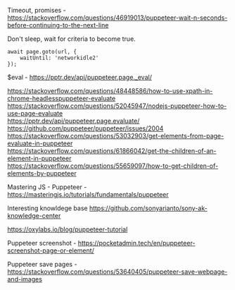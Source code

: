 Timeout, promises - https://stackoverflow.com/questions/46919013/puppeteer-wait-n-seconds-before-continuing-to-the-next-line  

Don't sleep, wait for criteria to become true.

```
await page.goto(url, {
    waitUntil: 'networkidle2'
});
```

$eval - https://pptr.dev/api/puppeteer.page._eval/  

https://stackoverflow.com/questions/48448586/how-to-use-xpath-in-chrome-headlesspuppeteer-evaluate  
https://stackoverflow.com/questions/52045947/nodejs-puppeteer-how-to-use-page-evaluate  
https://pptr.dev/api/puppeteer.page.evaluate/  
https://github.com/puppeteer/puppeteer/issues/2004  
https://stackoverflow.com/questions/53032903/get-elements-from-page-evaluate-in-puppeteer  
https://stackoverflow.com/questions/61866042/get-the-children-of-an-element-in-puppeteer  
https://stackoverflow.com/questions/55659097/how-to-get-children-of-elements-by-puppeteer  

Mastering JS - Puppeteer - https://masteringjs.io/tutorials/fundamentals/puppeteer  

Interesting knowldege base https://github.com/sonyarianto/sony-ak-knowledge-center  

https://oxylabs.io/blog/puppeteer-tutorial  

Puppeteer screenshot - https://pocketadmin.tech/en/puppeteer-screenshot-page-or-element/  

Puppeteer save pages - https://stackoverflow.com/questions/53640405/puppeteer-save-webpage-and-images  
